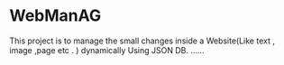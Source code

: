 # WebManAG
This project is to manage the small changes inside a Website(Like text , image ,page etc . )  dynamically Using JSON DB.
......